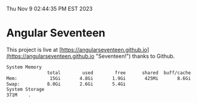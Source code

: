 Thu Nov  9 02:44:35 PM EST 2023

# Angular Seventeen


This project is live at [https://angularseventeen.github.io](https://angularseventeen.github.io "Seventeen!") thanks to Github.

```bash
System Memory
               total        used        free      shared  buff/cache   available
Mem:            15Gi       4.8Gi       1.9Gi       425Mi       8.6Gi       9.8Gi
Swap:          8.0Gi       2.6Gi       5.4Gi
System Storage
371M	.
```
```bash
